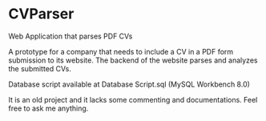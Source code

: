 # CVParser
 Web Application that parses PDF CVs
 
 A prototype for a company that needs to include a CV in a PDF form submission to its website.
 The backend of the website parses and analyzes the submitted CVs.
 
 
 Database script available at Database Script.sql (MySQL Workbench 8.0)

 It is an old project and it lacks some commenting and documentations. Feel free to ask me anything.